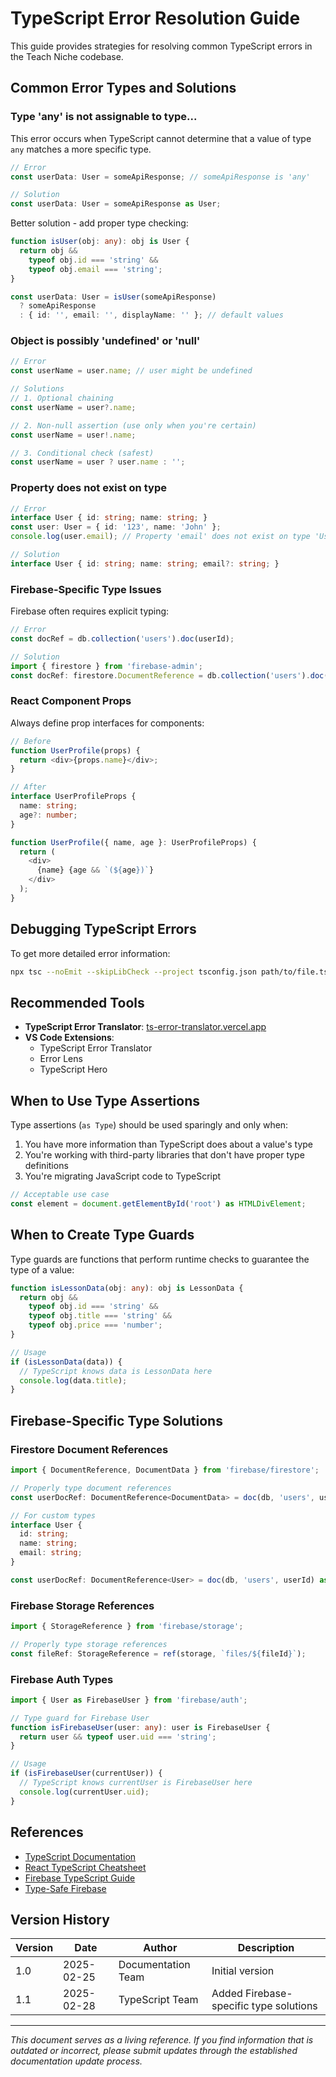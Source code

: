 # TypeScript Error Resolution Guide

This guide provides strategies for resolving common TypeScript errors in the Teach Niche codebase.

## Common Error Types and Solutions

### Type 'any' is not assignable to type...

This error occurs when TypeScript cannot determine that a value of type `any` matches a more specific type.

```typescript
// Error
const userData: User = someApiResponse; // someApiResponse is 'any'

// Solution
const userData: User = someApiResponse as User;
```

Better solution - add proper type checking:

```typescript
function isUser(obj: any): obj is User {
  return obj && 
    typeof obj.id === 'string' && 
    typeof obj.email === 'string';
}

const userData: User = isUser(someApiResponse) 
  ? someApiResponse 
  : { id: '', email: '', displayName: '' }; // default values
```

### Object is possibly 'undefined' or 'null'

```typescript
// Error
const userName = user.name; // user might be undefined

// Solutions
// 1. Optional chaining
const userName = user?.name;

// 2. Non-null assertion (use only when you're certain)
const userName = user!.name;

// 3. Conditional check (safest)
const userName = user ? user.name : '';
```

### Property does not exist on type

```typescript
// Error
interface User { id: string; name: string; }
const user: User = { id: '123', name: 'John' };
console.log(user.email); // Property 'email' does not exist on type 'User'

// Solution
interface User { id: string; name: string; email?: string; }
```

### Firebase-Specific Type Issues

Firebase often requires explicit typing:

```typescript
// Error
const docRef = db.collection('users').doc(userId);

// Solution
import { firestore } from 'firebase-admin';
const docRef: firestore.DocumentReference = db.collection('users').doc(userId);
```

### React Component Props

Always define prop interfaces for components:

```typescript
// Before
function UserProfile(props) {
  return <div>{props.name}</div>;
}

// After
interface UserProfileProps {
  name: string;
  age?: number;
}

function UserProfile({ name, age }: UserProfileProps) {
  return (
    <div>
      {name} {age && `(${age})`}
    </div>
  );
}
```

## Debugging TypeScript Errors

To get more detailed error information:

```bash
npx tsc --noEmit --skipLibCheck --project tsconfig.json path/to/file.ts --traceResolution
```

## Recommended Tools

- **TypeScript Error Translator**: [ts-error-translator.vercel.app](https://ts-error-translator.vercel.app/)
- **VS Code Extensions**:
  - TypeScript Error Translator
  - Error Lens
  - TypeScript Hero

## When to Use Type Assertions

Type assertions (`as Type`) should be used sparingly and only when:

1. You have more information than TypeScript does about a value's type
2. You're working with third-party libraries that don't have proper type definitions
3. You're migrating JavaScript code to TypeScript

```typescript
// Acceptable use case
const element = document.getElementById('root') as HTMLDivElement;
```

## When to Create Type Guards

Type guards are functions that perform runtime checks to guarantee the type of a value:

```typescript
function isLessonData(obj: any): obj is LessonData {
  return obj && 
    typeof obj.id === 'string' && 
    typeof obj.title === 'string' && 
    typeof obj.price === 'number';
}

// Usage
if (isLessonData(data)) {
  // TypeScript knows data is LessonData here
  console.log(data.title);
}
```

## Firebase-Specific Type Solutions

### Firestore Document References

```typescript
import { DocumentReference, DocumentData } from 'firebase/firestore';

// Properly type document references
const userDocRef: DocumentReference<DocumentData> = doc(db, 'users', userId);

// For custom types
interface User {
  id: string;
  name: string;
  email: string;
}

const userDocRef: DocumentReference<User> = doc(db, 'users', userId) as DocumentReference<User>;
```

### Firebase Storage References

```typescript
import { StorageReference } from 'firebase/storage';

// Properly type storage references
const fileRef: StorageReference = ref(storage, `files/${fileId}`);
```

### Firebase Auth Types

```typescript
import { User as FirebaseUser } from 'firebase/auth';

// Type guard for Firebase User
function isFirebaseUser(user: any): user is FirebaseUser {
  return user && typeof user.uid === 'string';
}

// Usage
if (isFirebaseUser(currentUser)) {
  // TypeScript knows currentUser is FirebaseUser here
  console.log(currentUser.uid);
}
```

## References

- [TypeScript Documentation](https://www.typescriptlang.org/docs/)
- [React TypeScript Cheatsheet](https://react-typescript-cheatsheet.netlify.app/)
- [Firebase TypeScript Guide](https://firebase.google.com/docs/reference/js)
- [Type-Safe Firebase](https://fireship.io/lessons/typescript-firebase-google-cloud/)

## Version History

| Version | Date | Author | Description |
|---------|------|--------|-------------|
| 1.0 | 2025-02-25 | Documentation Team | Initial version |
| 1.1 | 2025-02-28 | TypeScript Team | Added Firebase-specific type solutions |

---

*This document serves as a living reference. If you find information that is outdated or incorrect, please submit updates through the established documentation update process.*
